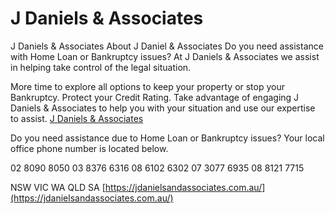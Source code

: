 # J Daniels &amp; Associates
J Daniels &amp; Associates
About J Daniel &amp; Associates
Do you need assistance with Home Loan or Bankruptcy issues?
At J Daniels &amp; Associates we assist in helping take control of the legal situation.

More time to explore all options to keep your property or stop your Bankruptcy.
Protect your Credit Rating.
Take advantage of engaging J Daniels &amp; Associates to help you with your situation and use our expertise to assist.
[J Daniels & Associates](https://jdanielsandassociates.com.au/)

Do you need assistance due to Home Loan or Bankruptcy issues?
Your local office phone number is located below.

02 8090 8050
03 8376 6316
08 6102 6302
07 3077 6935
08 8121 7715
 

NSW
VIC
WA
QLD
SA
[https://jdanielsandassociates.com.au/](https://jdanielsandassociates.com.au/)
